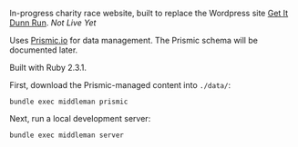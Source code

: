 In-progress charity race website, built to replace the Wordpress site
[Get It Dunn Run](http://www.getitdunnrun.com). *Not Live Yet*

Uses [Prismic.io](http://prismic.io) for data management. The Prismic schema
will be documented later.

Built with Ruby 2.3.1.

First, download the Prismic-managed content into `./data/`:

```
bundle exec middleman prismic
```

Next, run a local development server:

```
bundle exec middleman server
```
